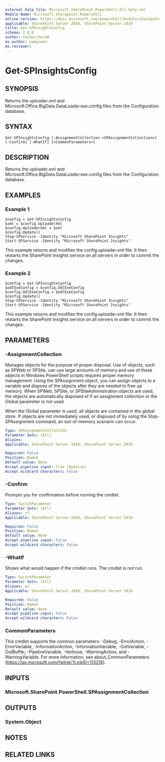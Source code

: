 ```yaml
---
external help file: Microsoft.SharePoint.PowerShell.dll-help.xml
Module Name: Microsoft.Sharepoint.Powershell
online version: https://docs.microsoft.com/powershell/module/sharepoint-server/get-spinsightsconfig
applicable: SharePoint Server 2016, SharePoint Server 2019
title: Get-SPInsightsConfig
schema: 2.0.0
author: techwriter40
ms.author: pamgreen
ms.reviewer:
---
```


# Get-SPInsightsConfig

## SYNOPSIS
Returns the uploader.xml and Microsoft.Office.BigData.DataLoader.exe.config files from the Configuration database.

## SYNTAX

```
Get-SPInsightsConfig [-AssignmentCollection <SPAssignmentCollection>] [-Confirm] [-WhatIf] [<CommonParameters>]
```

## DESCRIPTION
Returns the uploader.xml and Microsoft.Office.BigData.DataLoader.exe.config files from the Configuration database.

## EXAMPLES

### Example 1 
```
$config = Get-SPInsightsConfig
$xml = $config.UploaderXml
$config.UploaderXml = $xml
$config.Update()
Stop-SPService -Identity "Microsoft SharePoint Insights"
Start-SPService -Identity "Microsoft SharePoint Insights"
```

This example returns and modifies the config.uploader.xml file. It then restarts the SharePoint Insights service on all servers in order to commit the changes.

### Example 2
```
$config = Get-SPInsightsConfig
$odlExeConfig = $config.OdlExeConfig
$config.OdlExeConfig = $odlExeConfig
$config.Update()
Stop-SPService -Identity "Microsoft SharePoint Insights"
Start-SPService -Identity "Microsoft SharePoint Insights"
```

This example returns and modifies the config.uploader.xml file. It then restarts the SharePoint Insights service on all servers in order to commit the changes.


## PARAMETERS

### -AssignmentCollection
Manages objects for the purpose of proper disposal. Use of objects, such as SPWeb or SPSite, can use large amounts of memory and use of these objects in Windows PowerShell scripts requires proper memory management. Using the SPAssignment object, you can assign objects to a variable and dispose of the objects after they are needed to free up memory. When SPWeb, SPSite, or SPSiteAdministration objects are used, the objects are automatically disposed of if an assignment collection or the Global parameter is not used.

When the Global parameter is used, all objects are contained in the global store. If objects are not immediately used, or disposed of by using the Stop-SPAssignment command, an out-of-memory scenario can occur.

```yaml
Type: SPAssignmentCollection
Parameter Sets: (All)
Aliases: 
Applicable: SharePoint Server 2016, SharePoint Server 2019

Required: False
Position: Named
Default value: None
Accept pipeline input: True (ByValue)
Accept wildcard characters: False
```

### -Confirm
Prompts you for confirmation before running the cmdlet.

```yaml
Type: SwitchParameter
Parameter Sets: (All)
Aliases: cf
Applicable: SharePoint Server 2016, SharePoint Server 2019

Required: False
Position: Named
Default value: None
Accept pipeline input: False
Accept wildcard characters: False
```

### -WhatIf
Shows what would happen if the cmdlet runs.
The cmdlet is not run.

```yaml
Type: SwitchParameter
Parameter Sets: (All)
Aliases: wi
Applicable: SharePoint Server 2016, SharePoint Server 2019

Required: False
Position: Named
Default value: None
Accept pipeline input: False
Accept wildcard characters: False
```

### CommonParameters
This cmdlet supports the common parameters: -Debug, -ErrorAction, -ErrorVariable, -InformationAction, -InformationVariable, -OutVariable, -OutBuffer, -PipelineVariable, -Verbose, -WarningAction, and -WarningVariable. For more information, see about_CommonParameters (https://go.microsoft.com/fwlink/?LinkID=113216).

## INPUTS

### Microsoft.SharePoint.PowerShell.SPAssignmentCollection

## OUTPUTS

### System.Object

## NOTES

## RELATED LINKS

